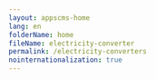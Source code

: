 ```yaml
---
layout: appscms-home
lang: en
folderName: home
fileName: electricity-converter
permalink: /electricity-converters
nointernationalization: true
---
```

